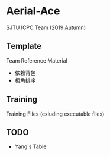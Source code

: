 # Aerial-Ace
SJTU ICPC Team (2019 Autumn)
## Template
Team Reference Material
+ 依赖背包
+ 极角排序
## Training
Training Files (exluding executable files)
## TODO
+ Yang's Table
